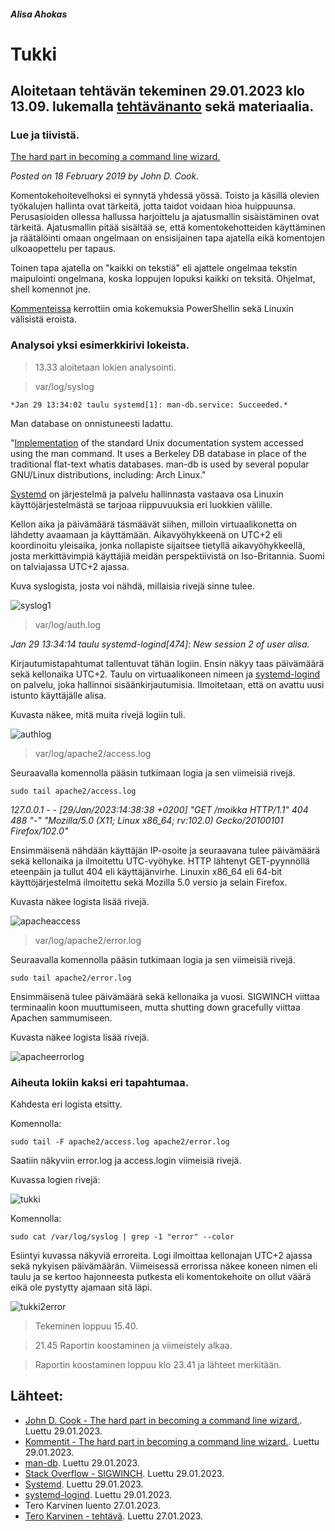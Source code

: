 ##### Alisa Ahokas

# Tukki													

## Aloitetaan tehtävän tekeminen 29.01.2023 klo 13.09. lukemalla [tehtävänanto](https://terokarvinen.com/2023/linux-palvelimet-2023-alkukevat/) sekä materiaalia.

### Lue ja tiivistä.

[The hard part in becoming a command line wizard.](https://www.johndcook.com/blog/2019/02/18/command-line-wizard/)

*Posted on 18 February 2019 by John D. Cook.*

Komentokehoitevelhoksi ei synnytä yhdessä yössä. Toisto ja käsillä olevien työkalujen hallinta ovat tärkeitä, jotta taidot voidaan hioa huippuunsa. Perusasioiden ollessa hallussa harjoittelu ja ajatusmallin sisäistäminen ovat tärkeitä. Ajatusmallin pitää sisältää se, että komentokehotteiden käyttäminen ja räätälöinti omaan ongelmaan on ensisijainen tapa ajatella eikä komentojen ulkoaopettelu per tapaus.

Toinen tapa ajatella on "kaikki on tekstiä" eli ajattele ongelmaa tekstin maipulointi ongelmana, koska loppujen lopuksi kaikki on teksitä. Ohjelmat, shell komennot jne.

[Kommenteissa](https://news.ycombinator.com/item?id=19271135) kerrottiin omia kokemuksia PowerShellin sekä Linuxin välisistä eroista.



### Analysoi yksi esimerkkirivi lokeista.

>13.33 aloitetaan lokien analysointi.

>var/log/syslog

```
*Jan 29 13:34:02 taulu systemd[1]: man-db.service: Succeeded.*
```

Man database on onnistuneesti ladattu.

"[Implementation](https://man-db.nongnu.org/) of the standard Unix documentation system accessed using the man command. It uses a Berkeley DB database in place of the traditional flat-text whatis databases. man-db is used by several popular GNU/Linux distributions, including: Arch Linux."

[Systemd](https://man7.org/linux/man-pages/man1/init.1.html) on järjestelmä ja palvelu hallinnasta vastaava osa Linuxin käyttöjärjestelmästä se tarjoaa riippuvuuksia eri luokkien välille.

Kellon aika ja päivämäärä täsmäävät siihen, milloin virtuaalikonetta on lähdetty avaamaan ja käyttämään. Aikavyöhykkeenä on UTC+2 eli koordinoitu yleisaika, jonka nollapiste sijaitsee tietyllä aikavyöhykkeellä, josta merkittävimpiä käyttäjiä meidän perspektiivistä on Iso-Britannia. Suomi on talviajassa UTC+2 ajassa.

Kuva syslogista, josta voi nähdä, millaisia rivejä sinne tulee.

![syslog1](https://user-images.githubusercontent.com/112398757/215353522-47c1b550-aa50-4386-925c-2686a56144ba.JPG)


>var/log/auth.log

*Jan 29 13:34:14 taulu systemd-logind[474]: New session 2 of user alisa.*

Kirjautumistapahtumat tallentuvat tähän logiin. Ensin näkyy taas päivämäärä sekä kellonaika UTC+2. Taulu on virtuaalikoneen nimeen ja [systemd-logind](https://www.commandlinux.com/man-page/man8/systemd-logind.service.8.html)
on palvelu, joka hallinnoi sisäänkirjautumisia. Ilmoitetaan, että on avattu uusi istunto käyttäjälle alisa.

Kuvasta näkee, mitä muita rivejä logiin tuli.

![authlog](https://user-images.githubusercontent.com/112398757/215354574-9b8e4609-2687-4bdc-b54a-b1f6e16b340e.JPG)


>var/log/apache2/access.log

Seuraavalla komennolla pääsin tutkimaan logia ja sen viimeisiä rivejä.

    sudo tail apache2/access.log

*127.0.0.1 - - [29/Jan/2023:14:38:38 +0200] "GET /moikka HTTP/1.1" 404 488 "-" "Mozilla/5.0 (X11; Linux x86_64; rv:102.0) Gecko/20100101 Firefox/102.0"*

Ensimmäisenä nähdään käyttäjän IP-osoite ja seuraavana tulee päivämäärä sekä kellonaika ja ilmoitettu UTC-vyöhyke. HTTP lähtenyt GET-pyynnöllä eteenpäin ja tullut 404 eli käyttäjänvirhe. Linuxin x86_64 eli 64-bit käyttöjärjestelmä ilmoitettu sekä Mozilla 5.0 versio ja selain Firefox.

Kuvasta näkee logista lisää rivejä.

![apacheaccess](https://user-images.githubusercontent.com/112398757/215354673-1db44671-c6e8-4a69-a4b8-ec05e83354aa.JPG)


>var/log/apache2/error.log

Seuraavalla komennolla pääsin tutkimaan logia ja sen viimeisiä rivejä.

    sudo tail apache2/error.log
    
Ensimmäisenä tulee päivämäärä sekä kellonaika ja vuosi. SIGWINCH viittaa terminaalin koon muuttumiseen, mutta shutting down gracefully viittaa Apachen sammumiseen.

Kuvasta näkee logista lisää rivejä.

![apacheerrorlog](https://user-images.githubusercontent.com/112398757/215354695-be32ad39-a35c-418c-9ad8-f45a1a448098.JPG)



### Aiheuta lokiin kaksi eri tapahtumaa.

Kahdesta eri logista etsitty.

Komennolla:

    sudo tail -F apache2/access.log apache2/error.log
    
 Saatiin näkyviin error.log ja access.login viimeisiä rivejä.
 
Kuvassa logien rivejä:

![tukki](https://user-images.githubusercontent.com/112398757/215355634-5b29c0ca-5389-4d56-bf1f-3a6af661c807.JPG)


Komennolla:
    
    sudo cat /var/log/syslog | grep -1 "error" --color
    
Esiintyi kuvassa näkyviä erroreita. Logi ilmoittaa kellonajan UTC+2 ajassa sekä nykyisen päivämäärän. Viimeisessä errorissa näkee koneen nimen eli taulu ja se kertoo hajonneesta putkesta eli komentokehoite on ollut väärä eikä ole pystytty ajamaan sitä läpi.

![tukki2error](https://user-images.githubusercontent.com/112398757/215353673-4c49c33d-13f3-4d49-8731-13cebd7812f2.JPG)


>Tekeminen loppuu 15.40.

>21.45 Raportin koostaminen ja viimeistely alkaa.

>Raportin koostaminen loppuu klo 23.41 ja lähteet merkitään.


## Lähteet:

- [John D. Cook - The hard part in becoming a command line wizard.](https://www.johndcook.com/blog/2019/02/18/command-line-wizard/). Luettu 29.01.2023.
- [Kommentit - The hard part in becoming a command line wizard.](https://news.ycombinator.com/item?id=19271135). Luettu 29.01.2023.
- [man-db](https://man-db.nongnu.org/). Luettu 29.01.2023.
- [Stack Overflow - SIGWINCH](https://stackoverflow.com/questions/780853/what-is-in-apache-2-a-caught-sigwinch-error). Luettu 29.01.2023.
- [Systemd](https://man7.org/linux/man-pages/man1/init.1.html). Luettu 29.01.2023.
- [systemd-logind](https://www.commandlinux.com/man-page/man8/systemd-logind.service.8.html). Luettu 29.01.2023.
- Tero Karvinen luento 27.01.2023.
- [Tero Karvinen - tehtävä](https://terokarvinen.com/2023/linux-palvelimet-2023-alkukevat/). Luettu 27.01.2023.
